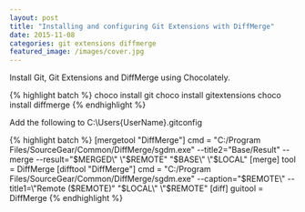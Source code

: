 ```yaml
---
layout: post
title: "Installing and configuring Git Extensions with DiffMerge"
date: 2015-11-08
categories: git extensions diffmerge
featured_image: /images/cover.jpg
---
```


Install Git, Git Extensions and DiffMerge using Chocolately.

{% highlight batch %}
choco install git
choco install gitextensions
choco install diffmerge
{% endhighlight %}

Add the following to C:\Users\{UserName}\.gitconfig

{% highlight batch %}
[mergetool "DiffMerge"]
   cmd = \"C:/Program Files/SourceGear/Common/DiffMerge/sgdm.exe\" --title2=\"Base/Result\" --merge --result=\"$MERGED\" \"$REMOTE\" \"$BASE\" \"$LOCAL\"
[merge]
   tool = DiffMerge
[difftool "DiffMerge"]
   cmd = \"C:/Program Files/SourceGear/Common/DiffMerge/sgdm.exe\" --caption=\"$REMOTE\" --title1=\"Remote ($REMOTE)\" \"$LOCAL\" \"$REMOTE\"
[diff]
   guitool = DiffMerge
{% endhighlight %}
